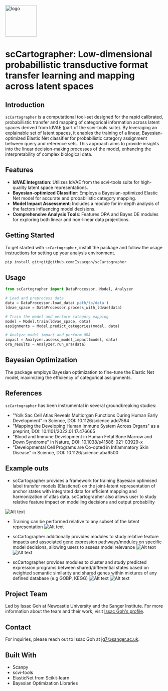 <img src="/resources/scCart_logo.webp?raw=true" alt="logo" width="100" height="100">

# scCartographer: Low-dimensional probabillistic transductive format transfer learning and mapping across latent spaces

## Introduction

`scCartographer` is a computational tool-set designed for the rapid calibrated, probabillistic transfer and mapping of categorical information across latent spaces derived from ldVAE (part of the scvi-tools suite). By leveraging an explainable set of latent spaces, it enables the training of a linear, Bayesian-optimized Elastic Net classifier for probabilistic category assignment between query and reference sets. This approach aims to provide insights into the linear decision-making processes of the model, enhancing the interpretability of complex biological data.

## Features

- **ldVAE Integration**: Utilizes ldVAE from the scvi-tools suite for high-quality latent space representations.
- **Bayesian-optimized Classifier**: Employs a Bayesian-optimized Elastic Net model for accurate and probabilistic category mapping.
- **Model Impact Assessment**: Includes a module for in-depth analysis of the factors influencing model decisions.
- **Comprehensive Analysis Tools**: Features ORA and Bayes DE modules for exploring both linear and non-linear data projections.

## Getting Started

To get started with `scCartographer`, install the package and follow the usage instructions for setting up your analysis environment.

```bash
pip install git+git@github.com:Issacgoh/scCartographer
```

## Usage

```python
from scCartographer import DataProcessor, Model, Analyzer

# Load and preprocess data
data = DataProcessor.load_data('path/to/data')
ldvae_space = DataProcessor.process_with_ldvae(data)

# Train the model and perform category mapping
model = Model.train(ldvae_space, data)
assignments = Model.predict_categories(model, data)

# Analyze model impact and perform ORA
impact = Analyzer.assess_model_impact(model, data)
ora_results = Analyzer.run_ora(data)
```

## Bayesian Optimization

The package employs Bayesian optimization to fine-tune the Elastic Net model, maximizing the efficiency of categorical assignments.

## References

`scCartographer` has been instrumental in several groundbreaking studies:

- "Yolk Sac Cell Atlas Reveals Multiorgan Functions During Human Early Development" in Science, DOI: 10.1126/science.add7564
- "Mapping the Developing Human Immune System Across Organs" as a preprint, DOI: 10.1101/2022.01.17.476665
- "Blood and Immune Development in Human Fetal Bone Marrow and Down Syndrome" in Nature, DOI: 10.1038/s41586-021-03929-x
- "Developmental Cell Programs are Co-opted in Inflammatory Skin Disease" in Science, DOI: 10.1126/science.aba6500

## Example outs
- scCartographer provides a framework for training Bayesian optimised label transfer models (Elasticnet) on the joint-latent representation of anchor states with integrated data for efficient mapping and harmonization of atlas data. scCartographer also allows user to study relative feature impact on modelling decisions and output probability 

![Alt text](/resources/cross_atlas_probabillistic_projection.png?raw=true "cross_atlas mapping and probabillistic projection")

- Training can be performed relative to any subset of the latent representation
![Alt text](/resources/general_model_self_projection.png?raw=true "single tissue mapping and probabillistic projection")

- scCartographer additionally provides modules to study relative feature impacts and associated gene expression pathways/modules on specific model decisions, allowing users to assess model relevance
![Alt text](/resources/Kera_positive_features.png?raw=true "Positive features")
![Alt text](/resources/Kera_negative_features.png?raw=true "Negative features")


- scCartographer provides modules to cluster and study predicted expression programs between shared/differential states based on weighted semantic similarity and shared genes within mixtures of any defined database (e.g GOBP, KEGG)
![Alt text](/resources/cluster_expression_prorgams_1.png?raw=true "Markov clusters semantic programs 1")
![Alt text](/resources/cluster_expression_prorgams_2.png?raw=true "Markov clusters semantic programs 1")

## Project Team

Led by Issac Goh at Newcastle University and the Sanger Institute. For more information about the team and their work, visit [Issac Goh's profile](https://haniffalab.com/team/issac-goh.html).

## Contact

For inquiries, please reach out to Issac Goh at ig7@sanger.ac.uk.

## Built With

- Scanpy
- scvi-tools
- ElasticNet from Scikit-learn
- Bayesian Optimization Libraries

